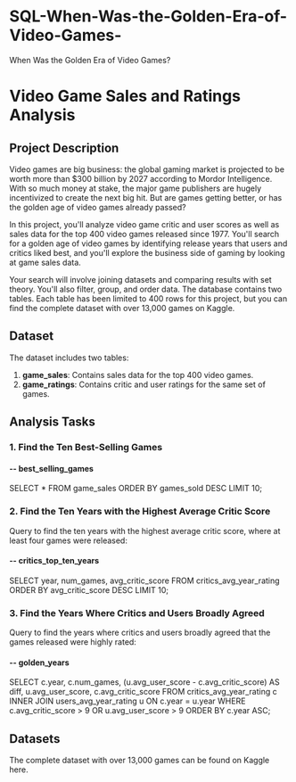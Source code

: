 # SQL-When-Was-the-Golden-Era-of-Video-Games-
When Was the Golden Era of Video Games?
# Video Game Sales and Ratings Analysis

## Project Description

Video games are big business: the global gaming market is projected to be worth more than $300 billion by 2027 according to Mordor Intelligence. With so much money at stake, the major game publishers are hugely incentivized to create the next big hit. But are games getting better, or has the golden age of video games already passed?

In this project, you'll analyze video game critic and user scores as well as sales data for the top 400 video games released since 1977. You'll search for a golden age of video games by identifying release years that users and critics liked best, and you'll explore the business side of gaming by looking at game sales data.

Your search will involve joining datasets and comparing results with set theory. You'll also filter, group, and order data. The database contains two tables. Each table has been limited to 400 rows for this project, but you can find the complete dataset with over 13,000 games on Kaggle.

## Dataset

The dataset includes two tables:
1. **game_sales**: Contains sales data for the top 400 video games.
2. **game_ratings**: Contains critic and user ratings for the same set of games.

## Analysis Tasks

### 1. Find the Ten Best-Selling Games
#### -- best_selling_games
SELECT *
FROM game_sales
ORDER BY games_sold DESC
LIMIT 10;

### 2. Find the Ten Years with the Highest Average Critic Score
Query to find the ten years with the highest average critic score, where at least four games were released:
#### -- critics_top_ten_years
SELECT year, num_games, avg_critic_score 
FROM critics_avg_year_rating
ORDER BY avg_critic_score DESC
LIMIT 10;
### 3. Find the Years Where Critics and Users Broadly Agreed
 Query to find the years where critics and users broadly agreed that the games released were highly rated:
#### -- golden_years
SELECT c.year, c.num_games, (u.avg_user_score - c.avg_critic_score) AS diff, u.avg_user_score, c.avg_critic_score
FROM critics_avg_year_rating c
INNER JOIN users_avg_year_rating u ON c.year = u.year
WHERE c.avg_critic_score > 9 OR u.avg_user_score > 9
ORDER BY c.year ASC;




## Datasets
The complete dataset with over 13,000 games can be found on Kaggle here.
